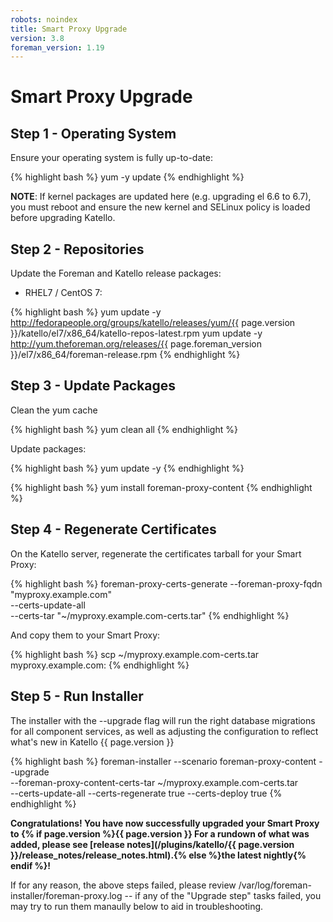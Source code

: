 ```yaml
---
robots: noindex
title: Smart Proxy Upgrade
version: 3.8
foreman_version: 1.19
---
```


# Smart Proxy Upgrade

## Step 1 - Operating System

Ensure your operating system is fully up-to-date:

{% highlight bash %}
yum -y update
{% endhighlight %}

**NOTE**: If kernel packages are updated here (e.g. upgrading el 6.6 to 6.7), you must reboot and ensure the new kernel and SELinux policy is loaded before upgrading Katello.

## Step 2 - Repositories

Update the Foreman and Katello release packages:

  * RHEL7 / CentOS 7:

{% highlight bash %}
  yum update -y http://fedorapeople.org/groups/katello/releases/yum/{{ page.version }}/katello/el7/x86_64/katello-repos-latest.rpm
  yum update -y http://yum.theforeman.org/releases/{{ page.foreman_version }}/el7/x86_64/foreman-release.rpm
{% endhighlight %}

## Step 3 - Update Packages

Clean the yum cache

{% highlight bash %}
yum clean all
{% endhighlight %}

Update packages:

{% highlight bash %}
yum update -y
{% endhighlight %}

{% highlight bash %}
yum install foreman-proxy-content
{% endhighlight %}

## Step 4 - Regenerate Certificates

On the Katello server, regenerate the certificates tarball for your Smart Proxy:

{% highlight bash %}
foreman-proxy-certs-generate --foreman-proxy-fqdn "myproxy.example.com"\
                       --certs-update-all\
                       --certs-tar    "~/myproxy.example.com-certs.tar"
{% endhighlight %}

And copy them to your Smart Proxy:

{% highlight bash %}
scp ~/myproxy.example.com-certs.tar myproxy.example.com:
{% endhighlight %}

## Step 5 - Run Installer

The installer with the --upgrade flag will run the right database migrations for all component services, as well as adjusting the configuration to reflect what's new in Katello {{ page.version }}

{% highlight bash %}
foreman-installer --scenario foreman-proxy-content --upgrade\
                  --foreman-proxy-content-certs-tar ~/myproxy.example.com-certs.tar\
                  --certs-update-all --certs-regenerate true --certs-deploy true
{% endhighlight %}

**Congratulations! You have now successfully upgraded your Smart Proxy to {% if page.version %}{{ page.version }} For a rundown of what was added, please see [release notes](/plugins/katello/{{ page.version }}/release_notes/release_notes.html).{% else %}the latest nightly{% endif %}!**

If for any reason, the above steps failed, please review /var/log/foreman-installer/foreman-proxy.log -- if any of the "Upgrade step" tasks failed, you may try to run them manaully below to aid in troubleshooting.
